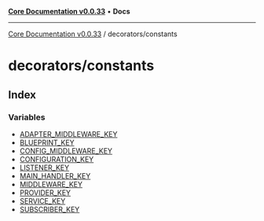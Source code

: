 [**Core Documentation v0.0.33**](../../README.md) • **Docs**

***

[Core Documentation v0.0.33](../../modules.md) / decorators/constants

# decorators/constants

## Index

### Variables

- [ADAPTER\_MIDDLEWARE\_KEY](variables/ADAPTER_MIDDLEWARE_KEY.md)
- [BLUEPRINT\_KEY](variables/BLUEPRINT_KEY.md)
- [CONFIG\_MIDDLEWARE\_KEY](variables/CONFIG_MIDDLEWARE_KEY.md)
- [CONFIGURATION\_KEY](variables/CONFIGURATION_KEY.md)
- [LISTENER\_KEY](variables/LISTENER_KEY.md)
- [MAIN\_HANDLER\_KEY](variables/MAIN_HANDLER_KEY.md)
- [MIDDLEWARE\_KEY](variables/MIDDLEWARE_KEY.md)
- [PROVIDER\_KEY](variables/PROVIDER_KEY.md)
- [SERVICE\_KEY](variables/SERVICE_KEY.md)
- [SUBSCRIBER\_KEY](variables/SUBSCRIBER_KEY.md)
